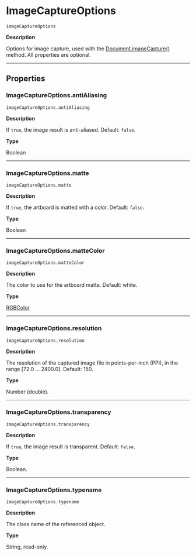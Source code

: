 # ImageCaptureOptions

`imageCaptureOptions`

**Description**

Options for image capture, used with the [Document.imageCapture()](Document.md#jsobjref-document-imagecapture) method. All properties are optional.

---

## Properties

### ImageCaptureOptions.antiAliasing

`imageCaptureOptions.antiAliasing`

**Description**

If `true`, the image result is anti-aliased. Default: `false`.

**Type**

Boolean

---

### ImageCaptureOptions.matte

`imageCaptureOptions.matte`

**Description**

If `true`, the artboard is matted with a color. Default: `false`.

**Type**

Boolean

---

### ImageCaptureOptions.matteColor

`imageCaptureOptions.matteColor`

**Description**

The color to use for the artboard matte. Default: white.

**Type**

[RGBColor](RGBColor.md#jsobjref-rgbcolor)

---

### ImageCaptureOptions.resolution

`imageCaptureOptions.resolution`

**Description**

The resolution of the captured image file in points-per-inch (PPI), in the range [72.0 … 2400.0]. Default: 150.

**Type**

Number (double).

---

### ImageCaptureOptions.transparency

`imageCaptureOptions.transparency`

**Description**

If `true`, the image result is transparent. Default: `false`.

**Type**

Boolean.

---

### ImageCaptureOptions.typename

`imageCaptureOptions.typename`

**Description**

The class name of the referenced object.

**Type**

String, read-only.
